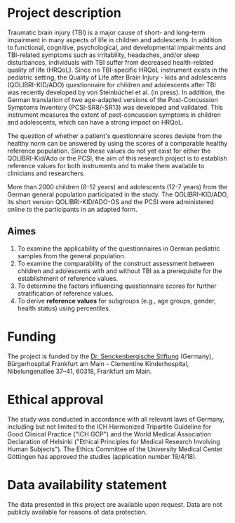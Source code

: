 # Project description
Traumatic brain injury (TBI) is a major cause of short- and long-term impairment in many aspects of life in children and adolescents. In addition to functional, cognitive, psychological, and developmental impairments and TBI-related symptoms such as irritability, headaches, and/or sleep disturbances, individuals with TBI suffer from decreased health-related quality of life (HRQoL). Since no TBI-specific HRQoL instrument exists in the pediatric setting, the Quality of Life after Brain Injury - kids and adolescents (QOLIBRI-KID/ADO) questionnaire for children and adolescents after TBI was recently developed by von Steinbüchel et al. (in press). In addition, the German translation of two age-adapted versions of the Post-Concussion Symptoms Inventory (PCSI-SR8/-SR13) was developed and validated. This instrument measures the extent of post-concussion symptoms in children and adolescents, which can have a strong impact on HRQoL.

The question of whether a patient's questionnaire scores deviate from the healthy norm can be answered by using the scores of a comparable healthy reference population. Since these values do not yet exist for either the QOLIBRI-Kid/Ado or the PCSI, the aim of this research project is to establish reference values for both instruments and to make them available to clinicians and researchers. 

More than 2000 children (8-12 years) and adolescents (12-7 years) from the German general population participated in the study. The QOLIBRI-KID/ADO, its short version QOLIBRI-KID/ADO-OS and the PCSI were administered online to the participants in an adapted form.

## Aimes

1. To examine the applicability of the questionnaires in German pediatric samples from the general population. 
2. To examine the comparability of the construct assessment between children and adolescents with and without TBI as a prerequisite for the establishment of reference values.
3. To determine the factors influencing questionnaire scores for further stratification of reference values.
4. To derive **reference values** for subgroups (e.g., age groups, gender, health status) using percentiles.

# Funding
The project is funded by the [Dr. Senckenbergische Stiftung](http://www.senckenbergische-stiftung.de/) (Germany), Bürgerhospital Frankfurt am Main - Clementine Kinderhospital, Nibelungenallee 37–41, 60318, Frankfurt am Main.

# Ethical approval
The study was conducted in accordance with all relevant laws of Germany, including but not limited to the ICH Harmonized Tripartite Guideline for Good Clinical Practice ("ICH GCP") and the World Medical Association Declaration of Helsinki ("Ethical Principles for Medical Research Involving Human Subjects"). The Ethics Committee of the University Medical Center Göttingen has approved the studies (application number 19/4/18).

# Data availability statement 
The data presented in this project are available upon request. Data are not publicly available for reasons of data protection. 
